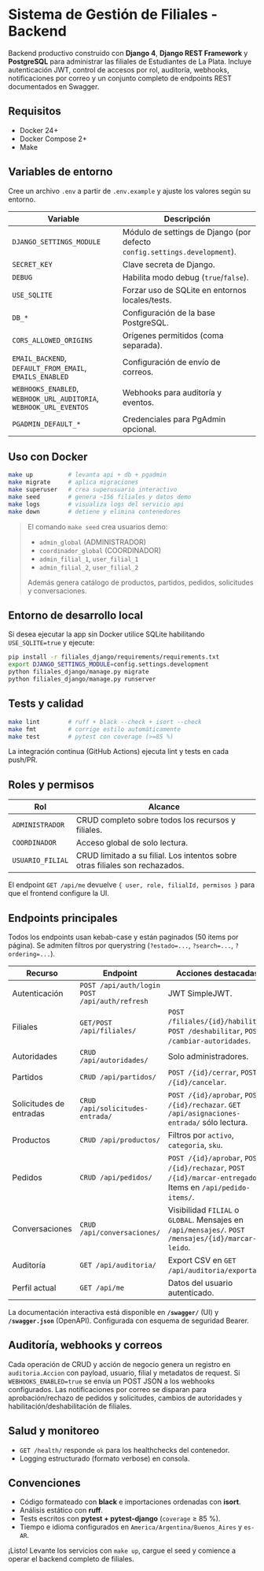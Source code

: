 # Sistema de Gestión de Filiales - Backend

Backend productivo construido con **Django 4**, **Django REST Framework** y **PostgreSQL** para administrar las filiales de Estudiantes de La Plata. Incluye autenticación JWT, control de accesos por rol, auditoría, webhooks, notificaciones por correo y un conjunto completo de endpoints REST documentados en Swagger.

## Requisitos

- Docker 24+
- Docker Compose 2+
- Make

## Variables de entorno

Cree un archivo `.env` a partir de `.env.example` y ajuste los valores según su entorno.

| Variable | Descripción |
| --- | --- |
| `DJANGO_SETTINGS_MODULE` | Módulo de settings de Django (por defecto `config.settings.development`). |
| `SECRET_KEY` | Clave secreta de Django. |
| `DEBUG` | Habilita modo debug (`true`/`false`). |
| `USE_SQLITE` | Forzar uso de SQLite en entornos locales/tests. |
| `DB_*` | Configuración de la base PostgreSQL. |
| `CORS_ALLOWED_ORIGINS` | Orígenes permitidos (coma separada). |
| `EMAIL_BACKEND`, `DEFAULT_FROM_EMAIL`, `EMAILS_ENABLED` | Configuración de envío de correos. |
| `WEBHOOKS_ENABLED`, `WEBHOOK_URL_AUDITORIA`, `WEBHOOK_URL_EVENTOS` | Webhooks para auditoría y eventos. |
| `PGADMIN_DEFAULT_*` | Credenciales para PgAdmin opcional. |

## Uso con Docker

```bash
make up          # levanta api + db + pgadmin
make migrate     # aplica migraciones
make superuser   # crea superusuario interactivo
make seed        # genera ~156 filiales y datos demo
make logs        # visualiza logs del servicio api
make down        # detiene y elimina contenedores
```

> El comando `make seed` crea usuarios demo:
>
> - `admin_global` (ADMINISTRADOR)
> - `coordinador_global` (COORDINADOR)
> - `admin_filial_1`, `user_filial_1`
> - `admin_filial_2`, `user_filial_2`
>
> Además genera catálogo de productos, partidos, pedidos, solicitudes y conversaciones.

## Entorno de desarrollo local

Si desea ejecutar la app sin Docker utilice SQLite habilitando `USE_SQLITE=true` y ejecute:

```bash
pip install -r filiales_django/requirements/requirements.txt
export DJANGO_SETTINGS_MODULE=config.settings.development
python filiales_django/manage.py migrate
python filiales_django/manage.py runserver
```

## Tests y calidad

```bash
make lint        # ruff + black --check + isort --check
make fmt         # corrige estilo automáticamente
make test        # pytest con coverage (>=85 %)
```

La integración continua (GitHub Actions) ejecuta lint y tests en cada push/PR.

## Roles y permisos

| Rol | Alcance |
| --- | --- |
| `ADMINISTRADOR` | CRUD completo sobre todos los recursos y filiales. |
| `COORDINADOR` | Acceso global de solo lectura. |
| `USUARIO_FILIAL` | CRUD limitado a su filial. Los intentos sobre otras filiales son rechazados. |

El endpoint `GET /api/me` devuelve `{ user, role, filialId, permisos }` para que el frontend configure la UI.

## Endpoints principales

Todos los endpoints usan kebab-case y están paginados (50 items por página). Se admiten filtros por querystring (`?estado=...`, `?search=...`, `?ordering=...`).

| Recurso | Endpoint | Acciones destacadas |
| --- | --- | --- |
| Autenticación | `POST /api/auth/login` `POST /api/auth/refresh` | JWT SimpleJWT. |
| Filiales | `GET/POST /api/filiales/` | `POST /filiales/{id}/habilitar`, `POST /deshabilitar`, `POST /cambiar-autoridades`. |
| Autoridades | `CRUD /api/autoridades/` | Solo administradores. |
| Partidos | `CRUD /api/partidos/` | `POST /{id}/cerrar`, `POST /{id}/cancelar`. |
| Solicitudes de entradas | `CRUD /api/solicitudes-entrada/` | `POST /{id}/aprobar`, `POST /{id}/rechazar`. `GET /api/asignaciones-entrada/` sólo lectura. |
| Productos | `CRUD /api/productos/` | Filtros por `activo`, `categoria`, `sku`. |
| Pedidos | `CRUD /api/pedidos/` | `POST /{id}/aprobar`, `POST /{id}/rechazar`, `POST /{id}/marcar-entregado`. Items en `/api/pedido-items/`. |
| Conversaciones | `CRUD /api/conversaciones/` | Visibilidad `FILIAL` o `GLOBAL`. Mensajes en `/api/mensajes/`. `POST /mensajes/{id}/marcar-leido`. |
| Auditoría | `GET /api/auditoria/` | Export CSV en `GET /api/auditoria/exportar/`. |
| Perfil actual | `GET /api/me` | Datos del usuario autenticado. |

La documentación interactiva está disponible en **`/swagger/`** (UI) y **`/swagger.json`** (OpenAPI). Configurada con esquema de seguridad Bearer.

## Auditoría, webhooks y correos

Cada operación de CRUD y acción de negocio genera un registro en `auditoria.Accion` con payload, usuario, filial y metadatos de request. Si `WEBHOOKS_ENABLED=true` se envía un POST JSON a los webhooks configurados. Las notificaciones por correo se disparan para aprobación/rechazo de pedidos y solicitudes, cambios de autoridades y habilitación/deshabilitación de filiales.

## Salud y monitoreo

- `GET /health/` responde `ok` para los healthchecks del contenedor.
- Logging estructurado (formato verbose) en consola.

## Convenciones

- Código formateado con **black** e importaciones ordenadas con **isort**.
- Análisis estático con **ruff**.
- Tests escritos con **pytest + pytest-django** (`coverage` ≥ 85 %).
- Tiempo e idioma configurados en `America/Argentina/Buenos_Aires` y `es-AR`.

¡Listo! Levante los servicios con `make up`, cargue el seed y comience a operar el backend completo de filiales.
